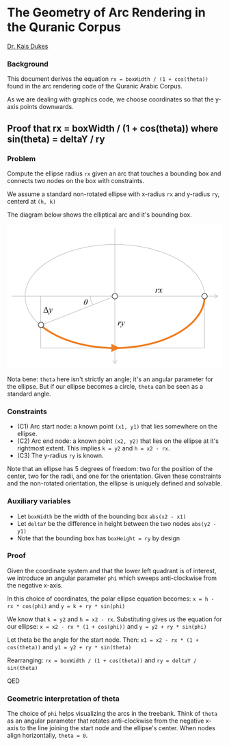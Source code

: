 # The Geometry of Arc Rendering in the Quranic Corpus

[Dr. Kais Dukes](https://github.com/kaisdukes)

### Background

This document derives the equation `rx = boxWidth / (1 + cos(theta))` found in the arc rendering code of the Quranic Arabic Corpus.

As we are dealing with graphics code, we choose coordinates so that the y-axis points downwards.

## Proof that rx = boxWidth / (1 + cos(theta)) where sin(theta) = deltaY / ry

### Problem

Compute the ellipse radius `rx` given an arc that touches a bounding box and connects two nodes on the box with constraints.

We assume a standard non-rotated ellipse with x-radius `rx` and y-radius `ry`, centerd at `(h, k)`

The diagram below shows the elliptical arc and it's bounding box.

![](https://github.com/kaisdukes/quranic-corpus/blob/main/docs/arcs/arc-diagram.svg)

Nota bene: `theta` here isn't strictly an angle; it's an angular parameter for the ellipse. But if our ellipse becomes a circle, `theta` can be seen as a standard angle.

### Constraints

* (C1) Arc start node: a known point `(x1, y1)` that lies somewhere on the ellipse.
* (C2) Arc end node: a known point `(x2, y2)` that lies on the ellipse at it's rightmost extent. This implies `k = y2` and `h = x2 - rx`.
* (C3) The y-radius `ry` is known.

Note that an ellipse has 5 degrees of freedom: two for the position of the center, two for the radii, and one for the orientation. Given these constraints and the non-rotated orientation, the ellipse is uniquely defined and solvable.

### Auxiliary variables

* Let `boxWidth` be the width of the bounding box `abs(x2 - x1)`
* Let `deltaY` be the difference in height between the two nodes `abs(y2 - y1)`
* Note that the bounding box has `boxHeight = ry` by design

### Proof

Given the coordinate system and that the lower left quadrant is of interest, we introduce an angular parameter `phi` which sweeps anti-clockwise from the negative x-axis.

In this choice of coordinates, the polar ellipse equation becomes: `x = h - rx * cos(phi)` and `y = k + ry * sin(phi)`

We know that `k = y2` and `h = x2 - rx`. Substituting gives us the equation for our ellipse: `x = x2 - rx * (1 + cos(phi))` and `y = y2 + ry * sin(phi)`

Let theta be the angle for the start node. Then: `x1 = x2 - rx * (1 + cos(theta))` and `y1 = y2 + ry * sin(theta)`

Rearranging: `rx = boxWidth / (1 + cos(theta))` and `ry = deltaY / sin(theta)`

QED

### Geometric interpretation of theta

The choice of `phi` helps visualizing the arcs in the treebank. Think of `theta` as an angular parameter that rotates anti-clockwise from the negative x-axis to the line joining the start node and the ellipse's center. When nodes align horizontally, `theta = 0`.